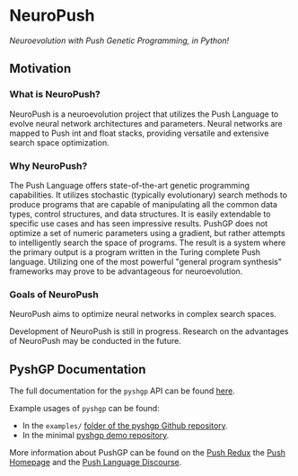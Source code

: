 # NeuroPush

*Neuroevolution with Push Genetic Programming, in Python!*

## Motivation

### What is NeuroPush?

NeuroPush is a neuroevolution project that utilizes the Push Language to evolve neural network architectures and parameters. Neural networks are mapped to Push int and float stacks, providing versatile and extensive search space optimization.

### Why NeuroPush?

The Push Language offers state-of-the-art genetic programming capabilities. It utilizes stochastic (typically evolutionary) search methods to produce programs that are capable of manipulating all the common data types, control structures, and data structures. It is easily extendable to specific use cases and has seen impressive results. PushGP does not optimize a set of numeric parameters using a gradient, but rather attempts to intelligently search the space of programs. The result is a system where the primary output is a program written in the Turing complete Push language. Utilizing one of the most powerful "general program synthesis" frameworks may prove to be advantageous for neuroevolution.

### Goals of NeuroPush

NeuroPush aims to optimize neural networks in complex search spaces. 

Development of NeuroPush is still in progress. Research on the advantages of NeuroPush may be conducted in the future.

## PyshGP Documentation

The full documentation for the `pyshgp` API  can be found [here](http://erp12.github.io/pyshgp).

Example usages of `pyshgp` can be found: 

- In the `examples/` [folder of the pyshgp Github repository](https://github.com/erp12/pyshgp/tree/master/examples).
- In the minimal [pyshgp demo repository](https://github.com/erp12/pyshgp-demo).

More information about PushGP can be found on the [Push Redux](https://erp12.github.io/push-redux/) the [Push Homepage](http://faculty.hampshire.edu/lspector/push.html) and the [Push Language Discourse](https://Push-language.hampshire.edu).
